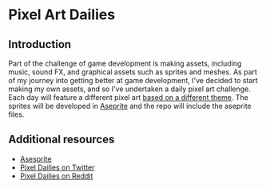 # Pixel Art Dailies

## Introduction

Part of the challenge of game development is making assets, including music, sound FX, and graphical assets such as sprites and meshes. As part of my journey into getting better at game development, I've decided to start making my own assets, and so I've undertaken a daily pixel art challenge. Each day will feature a different pixel art [based on a different theme](https://twitter.com/Pixel_Dailies). The sprites will be developed in [Aseprite](https://www.aseprite.org/) and the repo will include the aseprite files.

## Additional resources

* [Asesprite](https://www.aseprite.org/)
* [Pixel Dailies on Twitter](https://twitter.com/Pixel_Dailies)
* [Pixel Dailies on Reddit](https://www.reddit.com/r/pixel_dailies/)
